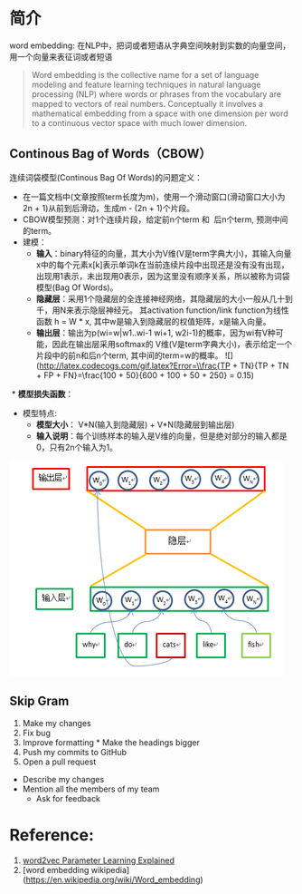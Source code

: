 
# 简介
word embedding: 在NLP中，把词或者短语从字典空间映射到实数的向量空间，用一个向量来表征词或者短语
> Word embedding is the collective name for a set of language modeling and feature learning techniques in natural language processing (NLP) where words or phrases from the vocabulary are mapped to vectors of real numbers. Conceptually it involves a mathematical embedding from a space with one dimension per word to a continuous vector space with much lower dimension.


## Continous Bag of Words（CBOW）

连续词袋模型(Continous Bag Of Words)的问题定义：

- 在一篇文档中(文章按照term长度为m)，使用一个滑动窗口(滑动窗口大小为2n + 1)从前到后滑动，生成m - (2n + 1)个片段。
- CBOW模型预测：对1个连续片段，给定前n个term 和  后n个term, 预测中间的term。
- 建模：
  * **输入**：binary特征的向量，其大小为V维(V是term字典大小)，其输入向量x中的每个元素x[k]表示单词k在当前连续片段中出现还是没有没有出现，出现用1表示，未出现用0表示，因为这里没有顺序关系，所以被称为词袋模型(Bag Of Words)。
  * **隐藏层**：采用1个隐藏层的全连接神经网络，其隐藏层的大小一般从几十到千，用N来表示隐层神经元。 其activation function/link function为线性函数 h = W \* x, 其中w是输入到隐藏层的权值矩阵，x是输入向量。
  * **输出层**：输出为p(wi=w|w1..wi-1 wi+1, w2i-1)的概率，因为wi有V种可能，因此在输出层采用softmax的 V维(V是term字典大小)，表示给定一个片段中的前n和后n个term, 其中间的term=w的概率。
  ![](http://latex.codecogs.com/gif.latex?Error=\\frac{TP + TN}{TP + TN + FP + FN}=\\frac{100 + 50}{600 + 100 + 50 + 250} = 0.15)
  
  * **模型损失函数**： 
- 模型特点:
  * **模型大小**： V\*N(输入到隐藏层) + V\*N(隐藏层到输出层)
  * **输入说明**：每个训练样本的输入是V维的向量，但是绝对部分的输入都是0，只有2n个输入为1。
 
![word2vec](img/word2Vec.png) 



## Skip Gram
1. Make my changes
  1. Fix bug
  2. Improve formatting
    * Make the headings bigger
2. Push my commits to GitHub
3. Open a pull request
  * Describe my changes
  * Mention all the members of my team
    * Ask for feedback

# 

# Reference:
1. [word2vec Parameter Learning Explained](http://www-personal.umich.edu/~ronxin/pdf/w2vexp.pdf)
2. [word embedding wikipedia] (https://en.wikipedia.org/wiki/Word_embedding)

